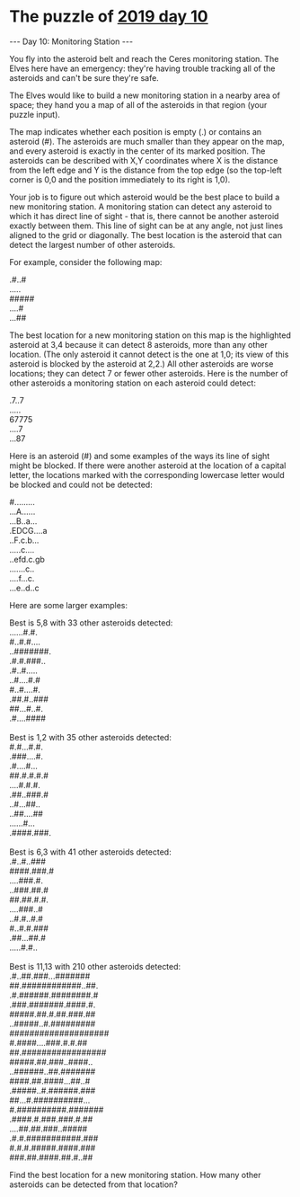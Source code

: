 # The puzzle of [2019 day 10](https://adventofcode.com/2019/day/10)

--- Day 10: Monitoring Station ---

You fly into the asteroid belt and reach the Ceres monitoring station.  The Elves here have an emergency: they're having trouble tracking all of the asteroids and can't be sure they're safe.

The Elves would like to build a new monitoring station in a nearby area of space; they hand you a map of all of the asteroids in that region (your puzzle input).

The map indicates whether each position is empty (.) or contains an asteroid (#).  The asteroids are much smaller than they appear on the map, and every asteroid is exactly in the center of its marked position.  The asteroids can be described with X,Y coordinates where X is the distance from the left edge and Y is the distance from the top edge (so the top-left corner is 0,0 and the position immediately to its right is 1,0).

Your job is to figure out which asteroid would be the best place to build a new monitoring station. A monitoring station can detect any asteroid to which it has direct line of sight - that is, there cannot be another asteroid exactly between them. This line of sight can be at any angle, not just lines aligned to the grid or diagonally. The best location is the asteroid that can detect the largest number of other asteroids.

For example, consider the following map:

.#..#\
.....\
#####\
....#\
...##

The best location for a new monitoring station on this map is the highlighted asteroid at 3,4 because it can detect 8 asteroids, more than any other location. (The only asteroid it cannot detect is the one at 1,0; its view of this asteroid is blocked by the asteroid at 2,2.) All other asteroids are worse locations; they can detect 7 or fewer other asteroids. Here is the number of other asteroids a monitoring station on each asteroid could detect:

.7..7\
.....\
67775\
....7\
...87

Here is an asteroid (#) and some examples of the ways its line of sight might be blocked. If there were another asteroid at the location of a capital letter, the locations marked with the corresponding lowercase letter would be blocked and could not be detected:

#.........\
...A......\
...B..a...\
.EDCG....a\
..F.c.b...\
.....c....\
..efd.c.gb\
.......c..\
....f...c.\
...e..d..c

Here are some larger examples:

Best is 5,8 with 33 other asteroids detected:\
......#.#.\
#..#.#....\
..#######.\
.#.#.###..\
.#..#.....\
..#....#.#\
#..#....#.\
.##.#..###\
##...#..#.\
.#....####\
\
Best is 1,2 with 35 other asteroids detected:\
#.#...#.#.\
.###....#.\
.#....#...\
##.#.#.#.#\
....#.#.#.\
.##..###.#\
..#...##..\
..##....##\
......#...\
.####.###.\
\
Best is 6,3 with 41 other asteroids detected:\
.#..#..###\
####.###.#\
....###.#.\
..###.##.#\
##.##.#.#.\
....###..#\
..#.#..#.#\
#..#.#.###\
.##...##.#\
.....#.#..\
\
Best is 11,13 with 210 other asteroids detected:\
.#..##.###...#######\
##.############..##.\
.#.######.########.#\
.###.#######.####.#.\
#####.##.#.##.###.##\
..#####..#.#########\
####################\
#.####....###.#.#.##\
##.#################\
#####.##.###..####..\
..######..##.#######\
####.##.####...##..#\
.#####..#.######.###\
##...#.##########...\
#.##########.#######\
.####.#.###.###.#.##\
....##.##.###..#####\
.#.#.###########.###\
#.#.#.#####.####.###\
###.##.####.##.#..##

Find the best location for a new monitoring station.  How many other asteroids can be detected from that location?